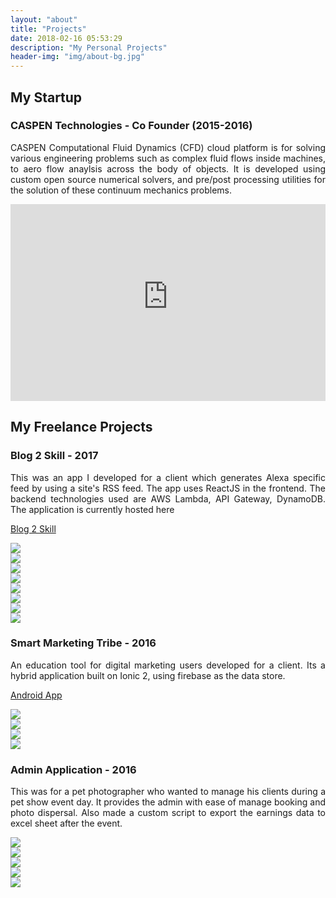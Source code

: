 ```yaml
---
layout: "about"
title: "Projects"
date: 2018-02-16 05:53:29
description: "My Personal Projects"
header-img: "img/about-bg.jpg"
---
```


## My Startup

### CASPEN Technologies - Co Founder (2015-2016)
<p style="text-align: justify">
CASPEN Computational Fluid Dynamics (CFD) cloud platform is for solving various engineering problems such as complex fluid flows inside machines, to aero flow anaylsis across the body of objects. It is developed using custom open source numerical solvers, and pre/post processing utilities for the solution of these continuum mechanics problems.
</p>

<iframe width="100%" height="315" src="https://www.youtube-nocookie.com/embed/1XK8jDJMae0?rel=0&amp;controls=0&amp;showinfo=0" frameborder="0" allow="autoplay; encrypted-media" allowfullscreen></iframe>


## My Freelance Projects

### Blog 2 Skill - 2017
<p style="text-align: justify">
This was an app I developed for a client which generates Alexa specific feed by using a site's RSS feed. The app uses ReactJS in the frontend. The backend technologies used are AWS Lambda, API Gateway, DynamoDB. The application is currently hosted here
</p>

[Blog 2 Skill](https://app.blog2skill.com)

<div id="b2s-images">
  <div class="item-b2s-image" data-src="/img/b2s/1.jpg" style="cursor: pointer;">
      <img src="/img/b2s/1.jpg" />
  </div>
  <div class="item-b2s-image" data-src="/img/b2s/2.jpg" style="cursor: pointer;">
      <img src="/img/b2s/2.jpg" />
  </div>
  <div class="item-b2s-image" data-src="/img/b2s/3.jpg" style="cursor: pointer;">
      <img src="/img/b2s/3.jpg" />
  </div>
  <div class="item-b2s-image" data-src="/img/b2s/4.jpg" style="cursor: pointer;">
      <img src="/img/b2s/4.jpg" />
  </div>  
  <div class="item-b2s-image" data-src="/img/b2s/5.jpg" style="cursor: pointer;">
      <img src="/img/b2s/5.jpg" />
  </div>
  <div class="item-b2s-image" data-src="/img/b2s/6.jpg" style="cursor: pointer;">
      <img src="/img/b2s/6.jpg" />
  </div>
  <div class="item-b2s-image" data-src="/img/b2s/7.jpg" style="cursor: pointer;">
      <img src="/img/b2s/7.jpg" />
  </div>
  <div class="item-b2s-image" data-src="/img/b2s/8.jpg" style="cursor: pointer;">
      <img src="/img/b2s/8.jpg" />
  </div>
</div>

### Smart Marketing Tribe - 2016
<p style="text-align: justify">
An education tool for digital marketing users developed for a client. Its a hybrid application built on Ionic 2, using firebase as the data store.
</p>

[Android App](https://play.google.com/store/apps/details?id=com.ionicframework.emailauthfirebasesdk526086)

<div id="smt-images">
  <div class="item-smt-image" data-src="/img/smt/1.png" style="cursor: pointer;">
      <img src="/img/smt/1.png" />
  </div>
  <div class="item-smt-image" data-src="/img/smt/2.png" style="cursor: pointer;">
      <img src="/img/smt/2.png" />
  </div>
  <div class="item-smt-image" data-src="/img/smt/3.png" style="cursor: pointer;">
      <img src="/img/smt/3.png" />
  </div>
  <div class="item-smt-image" data-src="/img/smt/4.png" style="cursor: pointer;">
      <img src="/img/smt/4.png" />
  </div>
</div>

### Admin Application - 2016
<p style="text-align: justify">
This was for a pet photographer who wanted to manage his clients during a pet show event day. It provides the admin with ease of manage booking and photo dispersal. Also made a custom script to export the earnings data to excel sheet after the event.
</p>

<div id="aa-images">
  <div class="item-aa-image" data-src="/img/aa/1.jpg" style="cursor: pointer;">
      <img src="/img/aa/1.jpg" />
  </div>
  <div class="item-aa-image" data-src="/img/aa/2.jpg" style="cursor: pointer;">
      <img src="/img/aa/2.jpg" />
  </div>
  <div class="item-aa-image" data-src="/img/aa/3.jpg" style="cursor: pointer;">
      <img src="/img/aa/3.jpg" />
  </div>
  <div class="item-aa-image" data-src="/img/aa/4.jpg" style="cursor: pointer;">
      <img src="/img/aa/4.jpg" />
  </div>  
  <div class="item-aa-image" data-src="/img/aa/5.jpg" style="cursor: pointer;">
      <img src="/img/aa/5.jpg" />
  </div>
</div>
